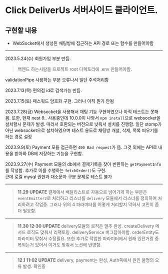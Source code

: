 # Click DeliverUs 서버사이드 클라이언트.

## 구현할 내용
- WebSocket에서 생성된 채팅방에 접근하는 API 경로 또는 함수를 만들어야함
---
2023.5.24(수) 회원가입 부분 만듬.
>백엔드 하는사람들 프로젝트 root 디렉토리에 .env 만들어야함.

validationPipe 사용하는 부분 오류나서 일단 주석처리함

2023.7.13(목) 편의점 id로 검색기능 만듬.

2023.7.15(토) 패스워드 암호화 구현. 그러나 아직 뭔가 안됨

2023.7.28(금) Websocket을 사용해서 채팅 기능 구현하였으나 아직 테스트는 못해봄.
또한, 현재 nest 9.*.* 사용중인데 10.0.0이 나와서
`npm install`으로 websocket을 설치할시 문제가 발생. 따라서 호환되는 버전으로 낮춰서 설치를 진행함.
일단 stomp가 아닌 websocket으로 설치하였으며 테스트 용도로 채팅방 개설, 삭제, 목록 띄우기를 하는 경로 설정

2023.9.9(토) Payment 모듈 접근하면 `400 Bad request`가 뜸. 그것 외에는 API로 내용을 받아와 DB에 저장하는 기능을 구현함.

2023.9.27(수) Payment 모듈의 db에서 결제기록을 찾아 반환하는 `getPaymentInfo`를 작성함. 추가로 이를 수행하는 `fetchOrder()`도 구현.<br>근데 로컬 mysql 권한과 대소문자 구분 문제로 테스트 불가

---
> **11.29 UPDATE**
> 결제에서 배달리스트로 자동으로 넘어가게 하는 부분은 `eventEmitter2`로 처리하고 리스너를 `delivery` 모듈에서 리스너를 정의하여 처리하려고 작업중.
> 그러나 위의 4 파라미터를 어떻게 처리할지 막혀서 고민이 좀더 필요함.
---
> **11.30 12:30 UPDATE**
> delivery모듈의 로직은 얼추 완성. createDelivery 메서드 로직도 맞춰서 리팩토링.
> deliveryService 버그잡아야함.
> orderEntity도 파라미터 맞춰서 수정필요.
> 또한 추가로 작업한 파라미터에서 원래 있던거랑 중복되는거 있어서 이거도 맞춰서 노션에 반영함.
---
> **12.1 11:02 UPDATE**
> delivery, payment는 완성,
> Auth쪽에서 원인 불명의 오류 발생. 확인중